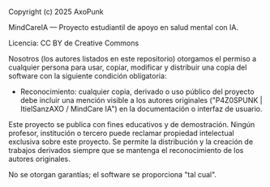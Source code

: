 Copyright (c) 2025 AxoPunk

MindCareIA — Proyecto estudiantil de apoyo en salud mental con IA.

Licencia: CC BY de Creative Commons

Nosotros (los autores listados en este repositorio) otorgamos el permiso a cualquier persona para usar, copiar, modificar y distribuir una copia del software con la siguiente condición obligatoria:

- Reconocimiento: cualquier copia, derivado o uso público del proyecto debe incluir una mención visible a los autores originales ("P4Z0SPUNK | ItielSanzAXO / MindCare IA") en la documentación o interfaz de usuario.

Este proyecto se publica con fines educativos y de demostración. Ningún profesor, institución o tercero puede reclamar propiedad intelectual exclusiva sobre este proyecto. Se permite la distribución y la creación de trabajos derivados siempre que se mantenga el reconocimiento de los autores originales.

No se otorgan garantías; el software se proporciona "tal cual".